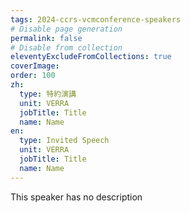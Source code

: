 ```yaml
---
tags: 2024-ccrs-vcmconference-speakers
# Disable page generation
permalink: false
# Disable from collection
eleventyExcludeFromCollections: true
coverImage:
order: 100
zh:
  type: 特約演講
  unit: VERRA
  jobTitle: Title
  name: Name
en:
  type: Invited Speech
  unit: VERRA
  jobTitle: Title
  name: Name
---
```


This speaker has no description